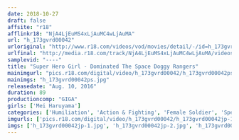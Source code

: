 ```yaml
---
date: 2018-10-27
draft: false
affsite: "r18"
afflinkr18: "NjA4LjEuMS4xLjAuMC4wLjAuMA"
url: "h_173gvrd00042"
urloriginal: "http://www.r18.com/videos/vod/movies/detail/-/id=h_173gvrd00042"
urlfinal: "http://media.r18.com/track/NjA4LjEuMS4xLjAuMC4wLjAuMA/videos/vod/movies/detail/-/id=h_173gvrd00042"
samplevid: "----"
title: "Super Hero Girl - Dominated The Space Doggy Rangers"
mainimgurl: "pics.r18.com/digital/video/h_173gvrd00042/h_173gvrd00042ps.jpg"
mainimgs: "h_173gvrd00042ps.jpg"
releasedate: "Aug. 10, 2016"
duration: 89
productioncomp: "GIGA"
girls: ['Mei Haruyama']
categories: ['Humiliation', 'Action & Fighting', 'Female Soldier', 'Special Effects', 'Action']
imgurls: ['pics.r18.com/digital/video/h_173gvrd00042/h_173gvrd00042jp-1.jpg', 'pics.r18.com/digital/video/h_173gvrd00042/h_173gvrd00042jp-2.jpg', 'pics.r18.com/digital/video/h_173gvrd00042/h_173gvrd00042jp-3.jpg', 'pics.r18.com/digital/video/h_173gvrd00042/h_173gvrd00042jp-4.jpg', 'pics.r18.com/digital/video/h_173gvrd00042/h_173gvrd00042jp-5.jpg', 'pics.r18.com/digital/video/h_173gvrd00042/h_173gvrd00042jp-6.jpg', 'pics.r18.com/digital/video/h_173gvrd00042/h_173gvrd00042jp-7.jpg', 'pics.r18.com/digital/video/h_173gvrd00042/h_173gvrd00042jp-8.jpg', 'pics.r18.com/digital/video/h_173gvrd00042/h_173gvrd00042jp-9.jpg', 'pics.r18.com/digital/video/h_173gvrd00042/h_173gvrd00042jp-10.jpg', 'pics.r18.com/digital/video/h_173gvrd00042/h_173gvrd00042jp-11.jpg', 'pics.r18.com/digital/video/h_173gvrd00042/h_173gvrd00042jp-12.jpg', 'pics.r18.com/digital/video/h_173gvrd00042/h_173gvrd00042jp-13.jpg', 'pics.r18.com/digital/video/h_173gvrd00042/h_173gvrd00042jp-14.jpg', 'pics.r18.com/digital/video/h_173gvrd00042/h_173gvrd00042jp-15.jpg', 'pics.r18.com/digital/video/h_173gvrd00042/h_173gvrd00042jp-16.jpg', 'pics.r18.com/digital/video/h_173gvrd00042/h_173gvrd00042jp-17.jpg', 'pics.r18.com/digital/video/h_173gvrd00042/h_173gvrd00042jp-18.jpg', 'pics.r18.com/digital/video/h_173gvrd00042/h_173gvrd00042jp-19.jpg', 'pics.r18.com/digital/video/h_173gvrd00042/h_173gvrd00042jp-20.jpg']
imgs: ['h_173gvrd00042jp-1.jpg', 'h_173gvrd00042jp-2.jpg', 'h_173gvrd00042jp-3.jpg', 'h_173gvrd00042jp-4.jpg', 'h_173gvrd00042jp-5.jpg', 'h_173gvrd00042jp-6.jpg', 'h_173gvrd00042jp-7.jpg', 'h_173gvrd00042jp-8.jpg', 'h_173gvrd00042jp-9.jpg', 'h_173gvrd00042jp-10.jpg', 'h_173gvrd00042jp-11.jpg', 'h_173gvrd00042jp-12.jpg', 'h_173gvrd00042jp-13.jpg', 'h_173gvrd00042jp-14.jpg', 'h_173gvrd00042jp-15.jpg', 'h_173gvrd00042jp-16.jpg', 'h_173gvrd00042jp-17.jpg', 'h_173gvrd00042jp-18.jpg', 'h_173gvrd00042jp-19.jpg', 'h_173gvrd00042jp-20.jpg']
---
```

